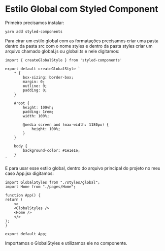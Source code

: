 # Estilo Global com Styled Component

Primeiro precisamos instalar:

    yarn add styled-components

Para cirar um estilo global com as formatações precisamos criar uma pasta dentro da pasta src com o nome styles e dentro da pasta styles criar um arquivo chamado global.js ou global.ts e nele digitamos:

    import { createGlobalStyle } from 'styled-components'

    export default createGlobalStyle `
        * {
            box-sizing: border-box;
            margin: 0;
            outline: 0;
            padding: 0;
        }

        #root {
            height: 100vh;
            padding: 1rem;
            width: 100%;

            @media screen and (max-width: 1180px) {
                height: 100%;
            }
        }

        body {
            background-color: #1e1e1e;
        }
    `

E para usar esse estilo global, dentro do arquivo principal do projeto no meu caso App.jsx digitamos:

    import GlobalStyles from "./styles/global";
    import Home from "./pages/Home";

    function App() {
    return (
        <>
        <GlobalStyles />
        <Home />
        </>
    );
    }

    export default App;

Importamos o GlobalStyles e utilizamos ele no componente.
